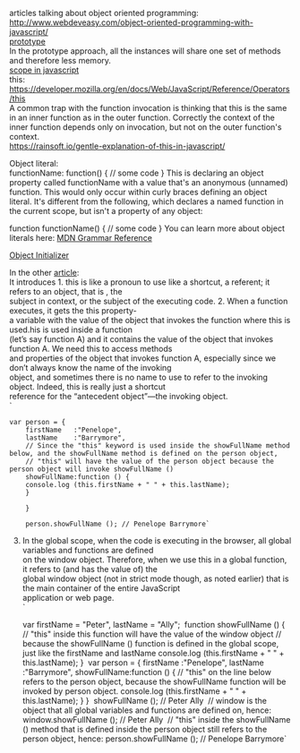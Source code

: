 articles talking about object oriented programming:  
http://www.webdeveasy.com/object-oriented-programming-with-javascript/  
[prototype](http://www.webdeveasy.com/javascript-prototype/)  
 In the prototype approach, all the instances will share one set of methods and therefore less memory.  
[scope in javascript](http://www.digital-web.com/articles/scope_in_javascript/)    
this: https://developer.mozilla.org/en/docs/Web/JavaScript/Reference/Operators/this  
A common trap with the function invocation is thinking that this is the same in an inner function as in the outer function. 
 Correctly the context of the inner function depends only on invocation, but not on the outer function's context.  
 https://rainsoft.io/gentle-explanation-of-this-in-javascript/  
 
 Object literal:  
functionName: function() {
    // some code
}
This is declaring an object property called functionName with a value that's an anonymous (unnamed) function. This would only occur within curly braces defining an object literal. It's different from the following, which declares a named function in the current scope, but isn't a property of any object:

function functionName() {
    // some code
}
You can learn more about object literals here: [MDN Grammar Reference](https://developer.mozilla.org/en-US/docs/Web/JavaScript/Guide/Grammar_and_types#Object_literals)  

[Object Initializer](https://developer.mozilla.org/en-US/docs/Web/JavaScript/Reference/Operators/Object_initializer)  

In the other [article](http://javascriptissexy.com/understand-javascripts-this-with-clarity-and-master-it/):   
It introduces 1. this is like a pronoun to use like a shortcut, a referent; it refers to an object, that is , the  
subject in context, or the subject of the executing code.  2. When a function executes, it gets the this property-  
a variable with the value of the object that invokes the function where this is used.his is used inside a function  
(let’s say function A) and it contains the value of the object that invokes function A. We need this to access methods  
and properties of the object that invokes function A, especially since we don’t always know the name of the invoking   
object, and sometimes there is no name to use to refer to the invoking object. Indeed, this is really just a shortcut  
reference for the “antecedent object”—the invoking object.  
`

    var person = {
        firstName   :"Penelope",
        lastName    :"Barrymore",
        // Since the "this" keyword is used inside the showFullName method below, and the showFullName method is defined on the person object,​
        // "this" will have the value of the person object because the person object will invoke showFullName ()​
        showFullName:function () {
        console.log (this.firstName + " " + this.lastName);
        }
    ​
        }
    ​
        person.showFullName (); // Penelope Barrymore`


3. In the global scope, when the code is executing in the browser, all global variables and functions are defined  
on the window object. Therefore, when we use this in a global function, it refers to (and has the value of) the   
global window object (not in strict mode though, as noted earlier) that is the main container of the entire JavaScript  
application or web page.  
`

    var firstName = "Peter",
        lastName = "Ally";
    ​
        function showFullName () {
        // "this" inside this function will have the value of the window object​
        // because the showFullName () function is defined in the global scope, just like the firstName and lastName​
        console.log (this.firstName + " " + this.lastName);
        }
    ​
        var person = {
        firstName   :"Penelope",
        lastName    :"Barrymore",
        showFullName:function () {
        // "this" on the line below refers to the person object, because the showFullName function will be invoked by person object.​
        console.log (this.firstName + " " + this.lastName);
        }
        }
    ​
        showFullName (); // Peter Ally​
    ​
        // window is the object that all global variables and functions are defined on, hence:​
        window.showFullName (); // Peter Ally​
    ​
        // "this" inside the showFullName () method that is defined inside the person object still refers to the person object, hence:​
        person.showFullName (); // Penelope Barrymore`

